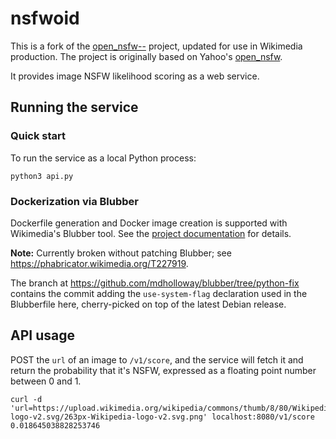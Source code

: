 # nsfwoid

This is a fork of the [open_nsfw--][] project, updated for use in Wikimedia production. The project is originally based on Yahoo's [open_nsfw][].

It provides image NSFW likelihood scoring as a web service.

## Running the service

### Quick start
To run the service as a local Python process:
```
python3 api.py
```

### Dockerization via Blubber

Dockerfile generation and Docker image creation is supported with Wikimedia's Blubber tool. See the [project documentation][Blubber] for details.

**Note:** Currently broken without patching Blubber; see https://phabricator.wikimedia.org/T227919.

The branch at https://github.com/mdholloway/blubber/tree/python-fix contains the commit adding the `use-system-flag` declaration used in the Blubberfile here, cherry-picked on top of the latest Debian release.

## API usage

POST the `url` of an image to `/v1/score`, and the service will fetch it and return the probability that it's NSFW, expressed as a floating point number between 0 and 1.

``` shell
curl -d 'url=https://upload.wikimedia.org/wikipedia/commons/thumb/8/80/Wikipedia-logo-v2.svg/263px-Wikipedia-logo-v2.svg.png' localhost:8080/v1/score
0.018645038828253746
```

[open_nsfw--]: https://github.com/rahiel/open_nsfw--
[open_nsfw]: https://github.com/yahoo/open_nsfw
[docker]: https://docs.docker.com/engine/installation/
[dpkg]: https://packages.debian.org/sid/docker.io
[Blubber]: https://wikitech.wikimedia.org/wiki/Blubber
